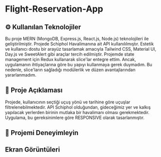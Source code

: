 # Flight-Reservation-App

## ⚙️ Kullanılan Teknolojiler
Bu proje MERN (MongoDB, Express.js, React.js, Node.js) teknolojileri ile geliştirilmiştir. 
Projede Schiphol Havalimanına ait API kullanılılmıştır.
Estetik ve kullanıcı dostu bir arayüz tasarlamak amacıyla Tailwind CSS, Material UI, Day.js ve SweetAlert gibi araçlar tercih edilmiştir.
Projemde state management için Redux kullanarak slice'lar entegre ettim. Ancak, uygulamanın ihtiyaçlarına göre bu yapıyı kullanmaya gerek duymadım. Bu nedenle, slice'ların sağladığı modülerlik ve düzen avantajlarından yararlanmadım.

## 📜 Proje Açıklaması
Projede, kullanıcının seçtiği uçuş yönü ve tarihine göre uçuşlar filtrelenebilmektedir. API Schiphol olduğundan, gideceğimiz yer ve kalkış yapılacak yerlerden birinin mutlaka bir havalimanı olması gerekmektedir. Uygulama, bu gereksinimlere göre RESPONSIVE olarak tasarlanmıştır.

## 🌟 Projemi Deneyimleyin

## Ekran Görüntüleri

